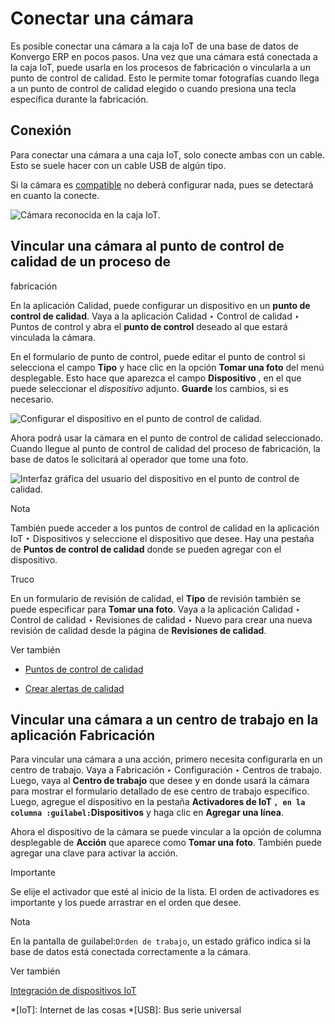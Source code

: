 # Conectar una cámara

Es posible conectar una cámara a la caja IoT de una base de datos de Konvergo ERP en
pocos pasos. Una vez que una cámara está conectada a la caja IoT, puede usarla
en los procesos de fabricación o vincularla a un punto de control de calidad.
Esto le permite tomar fotografías cuando llega a un punto de control de
calidad elegido o cuando presiona una tecla específica durante la fabricación.

## Conexión

Para conectar una cámara a una caja IoT, solo conecte ambas con un cable. Esto
se suele hacer con un cable USB de algún tipo.

Si la cámara es [compatible](https://www.odoo.com/page/iot-hardware) no deberá
configurar nada, pues se detectará en cuanto la conecte.

![Cámara reconocida en la caja IoT.](../../../../_images/camera-dropdown.png)

## Vincular una cámara al punto de control de calidad de un proceso de
fabricación

En la aplicación Calidad, puede configurar un dispositivo en un **punto de
control de calidad**. Vaya a la aplicación Calidad ‣ Control de calidad ‣
Puntos de control y abra el **punto de control** deseado al que estará
vinculada la cámara.

En el formulario de punto de control, puede editar el punto de control si
selecciona el campo **Tipo** y hace clic en la opción **Tomar una foto** del
menú desplegable. Esto hace que aparezca el campo **Dispositivo** , en el que
puede seleccionar el _dispositivo_ adjunto. **Guarde** los cambios, si es
necesario.

![Configurar el dispositivo en el punto de control de
calidad.](../../../../_images/control-point-device.png)

Ahora podrá usar la cámara en el punto de control de calidad seleccionado.
Cuando llegue al punto de control de calidad del proceso de fabricación, la
base de datos le solicitará al operador que tome una foto.

![Interfaz gráfica del usuario del dispositivo en el punto de control de
calidad. ](../../../../_images/serial-number-picture.png) <div class="alert alert-primary">
<p class="alert-title">
Nota</p><p>También puede acceder a los puntos de control de calidad en la aplicación IoT ‣ Dispositivos y seleccione el dispositivo que desee. Hay una pestaña de <b>Puntos de control de calidad</b> donde se pueden agregar con el dispositivo.</p>
</div>
<div class="alert alert-info">
<p class="alert-title">
Truco</p><p>En un formulario de revisión de calidad, el <b>Tipo</b> de revisión también se puede especificar para <b>Tomar una foto</b>. Vaya a la aplicación Calidad ‣ Control de calidad ‣ Revisiones de calidad ‣ Nuevo para crear una nueva revisión de calidad desde la página de <b>Revisiones de calidad</b>.</p>
</div> <div class="alert alert-secondary">
<p class="alert-title">
Ver también</p><ul>
<li><p><a href="../../../inventory_and_mrp/quality/quality_management/quality_control_points">Puntos de control de calidad</a></p></li>
<li><p><a href="../../../inventory_and_mrp/quality/quality_management/quality_alerts">Crear alertas de calidad</a></p></li>
</ul>
</div>

## Vincular una cámara a un centro de trabajo en la aplicación Fabricación

Para vincular una cámara a una acción, primero necesita configurarla en un
centro de trabajo. Vaya a Fabricación ‣ Configuración ‣ Centros de trabajo.
Luego, vaya al **Centro de trabajo** que desee y en donde usará la cámara para
mostrar el formulario detallado de ese centro de trabajo específico. Luego,
agregue el dispositivo en la pestaña **Activadores de IoT `, en la columna
:guilabel:`Dispositivos** y haga clic en **Agregar una línea**.

Ahora el dispositivo de la cámara se puede vincular a la opción de columna
desplegable de **Acción** que aparece como **Tomar una foto**. También puede
agregar una clave para activar la acción.

<div class="alert alert-warning">
<p class="alert-title">
Importante</p><p>Se elije el activador que esté al inicio de la lista. El orden de activadores es importante y los puede arrastrar en el orden que desee.</p>
</div> <div class="alert alert-primary">
<p class="alert-title">
Nota</p><p>En la pantalla de guilabel:<code>Orden de trabajo</code>, un estado gráfico indica si la base de datos está conectada correctamente a la cámara.</p>
</div> <div class="alert alert-secondary">
<p class="alert-title">
Ver también</p><p><a href="../../../inventory_and_mrp/manufacturing/management/using_work_centers#workcenter-iot"><span class="std std-ref">Integración de dispositivos IoT</span></a></p>
</div>

  *[IoT]: Internet de las cosas
  *[USB]: Bus serie universal

